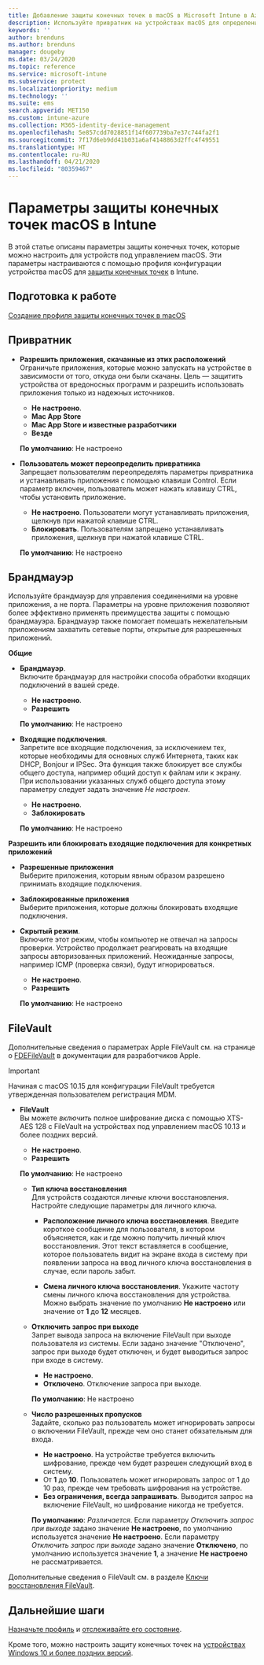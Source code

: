 ```yaml
---
title: Добавление защиты конечных точек в macOS в Microsoft Intune в Azure | Документы Майкрософт
description: Используйте привратник на устройствах macOS для определения источника установки приложений, включая Mac App Store. Кроме того, включите или настройте брандмауэр для разрешения конкретных приложений, блокировки определенных приложений, использования скрытого режима и даже блокировки определенных типов входящих подключений с помощью Microsoft Intune.
keywords: ''
author: brenduns
ms.author: brenduns
manager: dougeby
ms.date: 03/24/2020
ms.topic: reference
ms.service: microsoft-intune
ms.subservice: protect
ms.localizationpriority: medium
ms.technology: ''
ms.suite: ems
search.appverid: MET150
ms.custom: intune-azure
ms.collection: M365-identity-device-management
ms.openlocfilehash: 5e857cdd7028851f14f607739ba7e37c744fa2f1
ms.sourcegitcommit: 7f17d6eb9dd41b031a6af4148863d2ffc4f49551
ms.translationtype: HT
ms.contentlocale: ru-RU
ms.lasthandoff: 04/21/2020
ms.locfileid: "80359467"
---
```

# <a name="macos-endpoint-protection-settings-in-intune"></a>Параметры защиты конечных точек macOS в Intune  

В этой статье описаны параметры защиты конечных точек, которые можно настроить для устройств под управлением macOS. Эти параметры настраиваются с помощью профиля конфигурации устройства macOS для [защиты конечных точек](endpoint-protection-configure.md) в Intune.  

## <a name="before-you-begin"></a>Подготовка к работе

[Создание профиля защиты конечных точек в macOS](endpoint-protection-configure.md)

## <a name="gatekeeper"></a>Привратник  

- **Разрешить приложения, скачанные из этих расположений**  
  Ограничьте приложения, которые можно запускать на устройстве в зависимости от того, откуда они были скачаны. Цель — защитить устройства от вредоносных программ и разрешить использовать приложения только из надежных источников.  

  - **Не настроено**.  
  - **Mac App Store**  
  - **Mac App Store и известные разработчики**  
  - **Везде**  

  **По умолчанию**: Не настроено  

- **Пользователь может переопределить привратника**  
  Запрещает пользователям переопределять параметры привратника и устанавливать приложения с помощью клавиши Control. Если параметр включен, пользователь может нажать клавишу CTRL, чтобы установить приложение.  
 
  - **Не настроено**. Пользователи могут устанавливать приложения, щелкнув при нажатой клавише CTRL.  
  - **Блокировать**. Пользователям запрещено устанавливать приложения, щелкнув при нажатой клавише CTRL.  

  **По умолчанию**: Не настроено  

## <a name="firewall"></a>Брандмауэр  

Используйте брандмауэр для управления соединениями на уровне приложения, а не порта. Параметры на уровне приложения позволяют более эффективно применять преимущества защиты с помощью брандмауэра. Брандмауэр также помогает помешать нежелательным приложениям захватить сетевые порты, открытые для разрешенных приложений.  

**Общие**
- **Брандмауэр**.  
  Включите брандмауэр для настройки способа обработки входящих подключений в вашей среде.  
  - **Не настроено**.  
  - **Разрешить**  

  **По умолчанию**: Не настроено  

- **Входящие подключения**.  
  Запретите все входящие подключения, за исключением тех, которые необходимы для основных служб Интернета, таких как DHCP, Bonjour и IPSec. Эта функция также блокирует все службы общего доступа, например общий доступ к файлам или к экрану. При использовании указанных служб общего доступа этому параметру следует задать значение *Не настроен*.  
  - **Не настроено**.  
  - **Заблокировать**  

  **По умолчанию**: Не настроено  

**Разрешить или блокировать входящие подключения для конкретных приложений**  

  - **Разрешенные приложения**  
    Выберите приложения, которым явным образом разрешено принимать входящие подключения.  

  - **Заблокированные приложения**  
    Выберите приложения, которые должны блокировать входящие подключения.  

  - **Скрытый режим**.  
    Включите этот режим, чтобы компьютер не отвечал на запросы проверки. Устройство продолжает реагировать на входящие запросы авторизованных приложений. Неожиданные запросы, например ICMP (проверка связи), будут игнорироваться.  
    - **Не настроено**.  
    - **Разрешить**  

    **По умолчанию**: Не настроено  

## <a name="filevault"></a>FileVault  
Дополнительные сведения о параметрах Apple FileVault см. на странице о [FDEFileVault](https://developer.apple.com/documentation/devicemanagement/fdefilevault) в документации для разработчиков Apple. 

> [!IMPORTANT]  
> Начиная с macOS 10.15 для конфигурации FileVault требуется утвержденная пользователем регистрация MDM. 

- **FileVault**  
  Вы можете *включить* полное шифрование диска с помощью XTS-AES 128 с FileVault на устройствах под управлением macOS 10.13 и более поздних версий.  
  - **Не настроено**.  
  - **Разрешить**  

  **По умолчанию**: Не настроено  

  - **Тип ключа восстановления**  
    Для устройств создаются *личные* ключи восстановления. Настройте следующие параметры для личного ключа.  

    - **Расположение личного ключа восстановления**. Введите короткое сообщение для пользователя, в котором объясняется, как и где можно получить личный ключ восстановления. Этот текст вставляется в сообщение, которое пользователь видит на экране входа в систему при появлении запроса на ввод личного ключа восстановления в случае, если пароль забыт.  

    - **Смена личного ключа восстановления**. Укажите частоту смены личного ключа восстановления для устройства. Можно выбрать значение по умолчанию **Не настроено** или значение от **1** до **12** месяцев.  

  - **Отключить запрос при выходе**  
    Запрет вывода запроса на включение FileVault при выходе пользователя из системы.  Если задано значение "Отключено", запрос при выходе будет отключен, и будет выводиться запрос при входе в систему.  
    - **Не настроено**.  
    - **Отключено**. Отключение запроса при выходе.

    **По умолчанию**: Не настроено  

  - **Число разрешенных пропусков**  
  Задайте, сколько раз пользователь может игнорировать запросы о включении FileVault, прежде чем оно станет обязательным для входа. 

    - **Не настроено**. На устройстве требуется включить шифрование, прежде чем будет разрешен следующий вход в систему.  
    - От **1** до **10**. Пользователь может игнорировать запрос от 1 до 10 раз, прежде чем требовать шифрования на устройстве.  
    - **Без ограничения, всегда запрашивать**. Выводится запрос на включение FileVault, но шифрование никогда не требуется.  
 
    **По умолчанию**: *Различается*. Если параметру *Отключить запрос при выходе* задано значение **Не настроено**, по умолчанию используется значение **Не настроено**. Если параметру *Отключить запрос при выходе* задано значение **Отключено**, по умолчанию используется значение **1**, а значение **Не настроено** не рассматривается.

Дополнительные сведения о FileVault см. в разделе [Ключи восстановления FileVault](encryption-monitor.md#filevault-recovery-keys).

## <a name="next-steps"></a>Дальнейшие шаги

[Назначьте профиль](../configuration/device-profile-assign.md) и [отслеживайте его состояние](../configuration/device-profile-monitor.md).

Кроме того, можно настроить защиту конечных точек на [устройствах Windows 10 и более поздних версий](endpoint-protection-windows-10.md).
